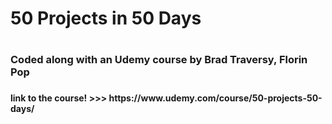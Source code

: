 <H1>50 Projects in 50 Days<H1>
<H3>Coded along with an Udemy course by Brad Traversy, Florin Pop<H3>
<H4>link to the course! >>> https://www.udemy.com/course/50-projects-50-days/<H4></H4>
